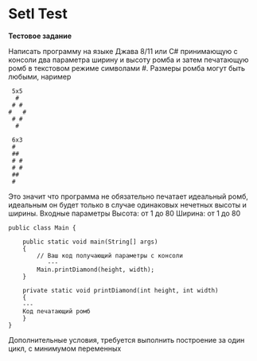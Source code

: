 # Setl Test
**Тестовое задание**

Написать программу на языке Джава 8/11 или С# принимающую с консоли два параметра ширину и высоту ромба и затем печатающую ромб в текстовом режиме символами #.
Размеры ромба могут быть любыми, наример
````
 5x5
  #  
 # # 
#   #
 # # 
  #  

 6x3
 # 
 ##
 # #
 # #
 ##
 #
````
Это значит что программа не обязательно печатает идеальный ромб, идеальным он будет только в случае одинаковых нечетных высоты и ширины.
Входные параметры
Высота: от 1 до 80
Ширина: от 1 до 80

````
public class Main {

    public static void main(String[] args) 
    {
        // Ваш код получающий параметры с консоли
           ---
        Main.printDiamond(height, width);
    }

    private static void printDiamond(int height, int width)
    {
	---
	Код печатающий ромб
    }
}

````

Дополнительные условия, требуется выполнить построение за один цикл, с минимумом переменных 
